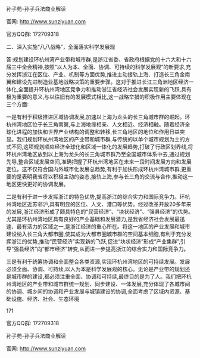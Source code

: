 孙子苑-孙子兵法商业解读

官网: http://www.sunziyuan.com

官方QQ群: 172709318

二、深入实施“八八战略”，全面落实科学发展观

答:规划建设环杭州湾产业带和城市群,是浙江省委、省政府根据党的十六大和十六届三中全会精神,按照“以人为本、全面、协调、可持续的科学发展观”的新要求,充分发挥浙江在区位、产业、机制等方面优势,推进主动接轨上海、打造长三角金南翼和建设先进制造业基地战略决策的重要步骤。这对于推进长江三角洲地区经济一体化,全面提升环杭州湾地区竞争力和推动浙江省经济社会发展实现新的飞跃,具有极为重要的意义,与以往旧有的发展模式相比,这一战略举措的积极作用主要体现在三个方面:

一是有利于积极推进区域协调发展,加速以上海为龙头的长三角城市群的崛起。环杭州湾地区位于长三角南翼,与上海地缘相亲、人文相近、经济相融。随着经济全球化进程的加快和世界产业结构的调整和转移,长三角地区的地位和作用日益突显。我们规划环杭州湾地区的产业带和城市群,与传统的以单个城市规划为主的方式不同,这项规划顺应经济全球化和区域一体化的发展趋势,打破了行政区划界线,将环杭州湾地区放到以上海为龙头的长三角城市群乃至全国城市体系中去,通过规划先导,整合区域发展空间,准确把握了环杭州湾地区在未来一段时间发展方向和发展定位。这不仅符合国内外城市化发展总趋势,有利于加快形成环杭州湾城市群,更重要的是表明我省将以积极主动的姿态,接轨上海,参与长三角的交流与合作,推动这一地区更快更好的协调发展。

二是有利于进一步发挥浙江的特色优势,提高浙江的综合实力和国际竞争力。环杭州湾地区近苏邻沪,具有明显的区位、人文、港口等优势。经过改革开放20多年来的发展,浙江经济形成了颇具特色的“民营经济”、“块状经济”、“强县经济”的优势。尤其是环杭州湾地区具有良好的产业基础和发展潜力,是我省经济社会发展最迅速、最有活力的区域之一,是浙江经济的重心所在。将这一地区的产业发展和城市建设纳入长三角大都市圈,使其成为大都市圈城市群的空间基本细胞,有利于充分发挥浙江的优势,推动“民营经济”实现新的飞跃,促进“块状经济”形成“产业集群”,引导“强县经济”向“都市经济”转变,从而进一步提高浙江的综合实力和国际竞争力。

三是有利于统筹协调和全面整合各类资源,实现环杭州湾地区的可持续发展。发展必须全面、协调、可持续,以人为本是科学发展观的核心。无论是产业带的规划还是城市群的建设,都必须注重全面、协调和可持续,最终目的是为了人。我们把环杭州湾地区的产业带和城市群统一规划、同步建设、一体发展,充分体现了各城市间的协调、城乡间的协调和产业发展与城镇建设的协调,全面考虑了区域内资源、基础设施、经济、社会、生态环境

171

官方QQ群: 172709318

孙子苑-孙子兵法商业解读

官网: http://www.sunziyuan.com